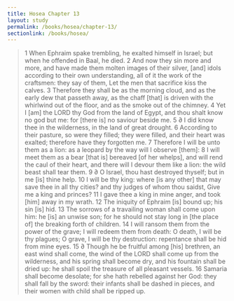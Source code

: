 ```yaml
---
title: Hosea Chapter 13
layout: study
permalink: /books/hosea/chapter-13/
sectionlink: /books/hosea/
---
```


> 1 When Ephraim spake trembling, he exalted himself in Israel; but when he offended in Baal, he died.
> 2 And now they sin more and more, and have made them molten images of their silver, [and] idols according to their own understanding, all of it the work of the craftsmen: they say of them, Let the men that sacrifice kiss the calves.
> 3 Therefore they shall be as the morning cloud, and as the early dew that passeth away, as the chaff [that] is driven with the whirlwind out of the floor, and as the smoke out of the chimney.
> 4 Yet I [am] the LORD thy God from the land of Egypt, and thou shalt know no god but me: for [there is] no saviour beside me.
> 5 ∂ I did know thee in the wilderness, in the land of great drought.
> 6 According to their pasture, so were they filled; they were filled, and their heart was exalted; therefore have they forgotten me.
> 7 Therefore I will be unto them as a lion: as a leopard by the way will I observe [them]:
> 8 I will meet them as a bear [that is] bereaved [of her whelps], and will rend the caul of their heart, and there will I devour them like a lion: the wild beast shall tear them.
> 9 ∂ O Israel, thou hast destroyed thyself; but in me [is] thine help.
> 10 I will be thy king: where [is any other] that may save thee in all thy cities? and thy judges of whom thou saidst, Give me a king and princes?
> 11 I gave thee a king in mine anger, and took [him] away in my wrath.
> 12 The iniquity of Ephraim [is] bound up; his sin [is] hid.
> 13 The sorrows of a travailing woman shall come upon him: he [is] an unwise son; for he should not stay long in [the place of] the breaking forth of children.
> 14 I will ransom them from the power of the grave; I will redeem them from death: O death, I will be thy plagues; O grave, I will be thy destruction: repentance shall be hid from mine eyes.
> 15 ∂ Though he be fruitful among [his] brethren, an east wind shall come, the wind of the LORD shall come up from the wilderness, and his spring shall become dry, and his fountain shall be dried up: he shall spoil the treasure of all pleasant vessels.
> 16 Samaria shall become desolate; for she hath rebelled against her God: they shall fall by the sword: their infants shall be dashed in pieces, and their women with child shall be ripped up.
